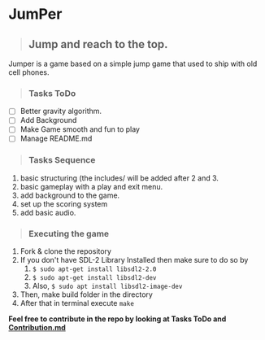 # JumPer

>## Jump and reach to the top.

Jumper is a game based on a simple jump game that used to ship with old cell phones. 

>### Tasks ToDo
* [ ] Better gravity algorithm.
* [ ] Add Background
* [ ] Make Game smooth and fun to play
* [ ] Manage README.md

>### Tasks Sequence 
1. basic structuring (the includes/ will be added after 2 and 3.
1. basic gameplay with a play and exit menu.
1. add background to the game.
1. set up the scoring system
1. add basic audio.


>### Executing the game
1. Fork & clone the repository
2. If you don't have SDL-2 Library Installed then make sure to do so by
   1.    `$ sudo apt-get install libsdl2-2.0`
   2.    `$ sudo apt-get install libsdl2-dev`
   3.    Also,  `$ sudo apt install libsdl2-image-dev`
3. Then, make build folder in the directory
4. After that in terminal execute `make`

**Feel free to contribute in the repo by looking at Tasks ToDo and [Contribution.md](CONTRIBUTING.md)**
